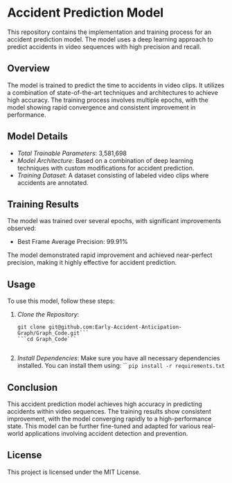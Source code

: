 # Accident Prediction Model

This repository contains the implementation and training process for an accident prediction model. The model uses a deep learning approach to predict accidents in video sequences with high precision and recall.

## Overview

The model is trained to predict the time to accidents in video clips. It utilizes a combination of state-of-the-art techniques and architectures to achieve high accuracy. The training process involves multiple epochs, with the model showing rapid convergence and consistent improvement in performance.

## Model Details

- *Total Trainable Parameters*: 3,581,698
- *Model Architecture*: Based on a combination of deep learning techniques with custom modifications for accident prediction.
- *Training Dataset*: A dataset consisting of labeled video clips where accidents are annotated.

## Training Results

The model was trained over several epochs, with significant improvements observed:

  - Best Frame Average Precision: 99.91%

The model demonstrated rapid improvement and achieved near-perfect precision, making it highly effective for accident prediction.

## Usage

To use this model, follow these steps:

1. *Clone the Repository*:
   ```
   git clone git@github.com:Early-Accident-Anticipation-Graph/Graph_Code.git```
   ```cd Graph_Code```
   

2. *Install Dependencies*:
   Make sure you have all necessary dependencies installed. You can install them using:
   ``
   ```pip install -r requirements.txt```
   
## Conclusion

This accident prediction model achieves high accuracy in predicting accidents within video sequences. The training results show consistent improvement, with the model converging rapidly to a high-performance state. This model can be further fine-tuned and adapted for various real-world applications involving accident detection and prevention.

## License

This project is licensed under the MIT License.

